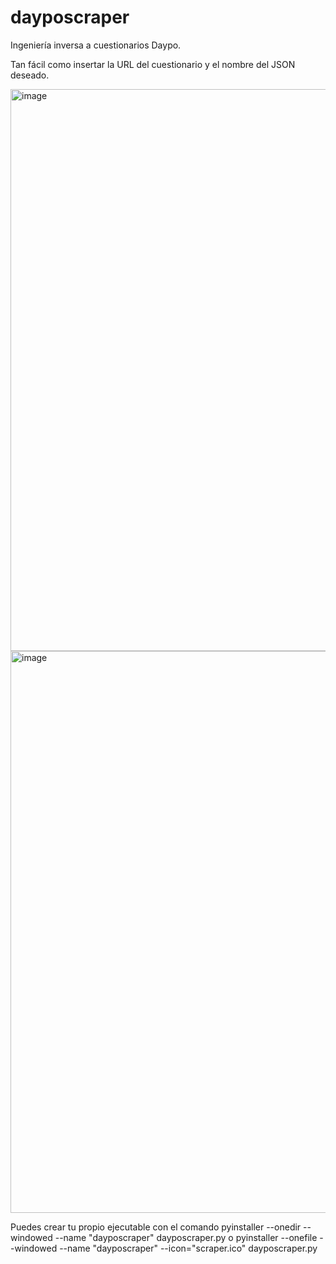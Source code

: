 # dayposcraper
Ingeniería inversa a cuestionarios Daypo.


Tan fácil como insertar la URL del cuestionario y el nombre del JSON deseado.

<img width="928" height="899" alt="image" src="https://github.com/user-attachments/assets/d4ce8606-56df-435a-a424-1d017d3f528d" /><img width="928" height="899" alt="image" src="https://github.com/user-attachments/assets/703f8c7e-08c0-4206-8944-37c981b6bfb8" />


Puedes crear tu propio ejecutable con el comando pyinstaller --onedir --windowed --name "dayposcraper" dayposcraper.py o pyinstaller --onefile --windowed --name "dayposcraper" --icon="scraper.ico" dayposcraper.py
